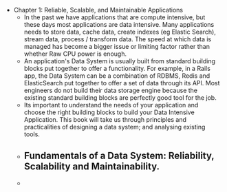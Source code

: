 - Chapter 1: Reliable, Scalable, and Maintainable Applications
	- In the past we have applications that are compute intensive, but these days most applications are data intensive. Many applications needs to store data, cache data, create indexes (eg Elastic Search), stream data, process / transform data. The speed at which data is managed has become a bigger issue or limiting factor rather than whether Raw CPU power is enough.
	- An application's Data System is usually built from standard building blocks put together to offer a functionality. For example, in a Rails app, the Data System can be a combination of RDBMS, Redis and ElasticSearch put together to offer a set of data through its API. Most engineers do not build their data storage engine because the existing standard building blocks are perfectly good tool for the job.
	- Its important to understand the needs of your application and choose the right building blocks to build your Data Intensive Application. This book will take us through principles and practicalities of designing a data system; and analysing existing tools.
	- Fundamentals of a Data System: Reliability, Scalability and Maintainability.
		-
	-
